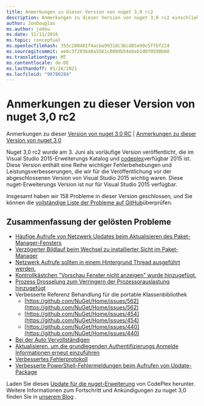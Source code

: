 ```yaml
---
title: Anmerkungen zu dieser Version von nuget 3,0 rc2
description: Anmerkungen zu dieser Version von nuget 3,0 rc2 einschließlich bekannter Probleme, Fehlerbehebungen, hinzugefügter Features und dcrs.
author: JonDouglas
ms.author: jodou
ms.date: 11/11/2016
ms.topic: conceptual
ms.openlocfilehash: 355c200481f4acba9931dc3bcd85e99c5ffbf224
ms.sourcegitcommit: ee6c3f203648a5561c809db54ebeb1d0f0598b68
ms.translationtype: MT
ms.contentlocale: de-DE
ms.lasthandoff: 01/26/2021
ms.locfileid: "98780284"
---
```

# <a name="nuget-30-rc2-release-notes"></a>Anmerkungen zu dieser Version von nuget 3,0 rc2

Anmerkungen zu dieser [Version von nuget 3,0 RC](../release-notes/nuget-3.0-RC.md)  |  [Anmerkungen zu dieser Version von nuget 3,0](../release-notes/nuget-3.0.0.md)

Nuget 3,0 rc2 wurde am 3. Juni als vorläufige Version veröffentlicht, die im Visual Studio 2015-Erweiterungs Katalog und [codeplex](https://nuget.codeplex.com/releases/view/615507)verfügbar 2015 ist. Diese Version enthält eine Reihe wichtiger Fehlerbehebungen und Leistungsverbesserungen, die wir für die Veröffentlichung vor der abgeschlossenen Version von Visual Studio 2015 wichtig waren. Diese nuget-Erweiterungs Version ist nur für Visual Studio 2015 verfügbar.

Insgesamt haben wir 158 Probleme in dieser Version geschlossen, und Sie können die [vollständige Liste der Probleme auf GitHub](https://github.com/NuGet/Home/issues?utf8=%E2%9C%93&q=is%3Aclosed+milestone%3A3.0.0-RTM+sort%3Aupdated-asc+updated%3A%3C%3D2015-06-01)überprüfen.

## <a name="summary-of-top-issues-resolved"></a>Zusammenfassung der gelösten Probleme

* [Häufige Aufrufe von Netzwerk Updates beim Aktualisieren des Paket-Manager-Fensters](https://github.com/NuGet/Home/issues/515)
* [Verzögerter Bildlauf beim Wechsel zu installierter Sicht im Paket-Manager](https://github.com/NuGet/Home/issues/519)
* [Netzwerk Aufrufe sollten in einem Hintergrund Thread ausgeführt werden.](https://github.com/NuGet/Home/issues/516)
* [Kontrollkästchen "Vorschau Fenster nicht anzeigen" wurde hinzugefügt.](https://github.com/NuGet/Home/issues/566)
* [Prozess Drosselung zum Verringern der Prozessorauslastung hinzugefügt](https://github.com/NuGet/Home/issues/356)
* Verbesserte Referenz Behandlung für die portable Klassenbibliothek
    * [https://github.com/NuGet/Home/issues/562](https://github.com/NuGet/Home/issues/562)
    * [https://github.com/NuGet/Home/issues/454](https://github.com/NuGet/Home/issues/454)
    * [https://github.com/NuGet/Home/issues/440](https://github.com/NuGet/Home/issues/440)
* [Bei der Auto Vervollständigen](https://github.com/NuGet/Home/issues/198)
* [Aktualisieren, um die grundlegenden Authentifizierungs Anmelde Informationen erneut einzuführen](https://github.com/NuGet/Home/issues/456)
* [Verbessertes Fehlerprotokoll](https://github.com/NuGet/Home/issues/407)
* [Verbesserte PowerShell-Fehlermeldungen beim Aufrufen von Update-Package](https://github.com/NuGet/Home/issues/5)

Laden Sie dieses [Update für die nuget-Erweiterung](https://nuget.codeplex.com/releases/view/615507) von CodePlex herunter. Weitere Informationen zum Fortschritt und Ankündigungen zu nuget 3,0 finden Sie in [unserem Blog](http://blog.nuget.org) .